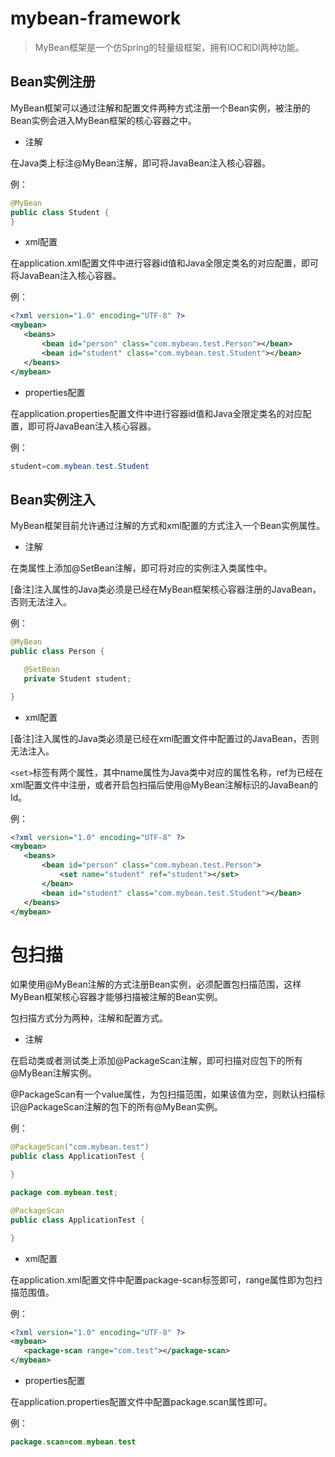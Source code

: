 # mybean-framework

> MyBean框架是一个仿Spring的轻量级框架，拥有IOC和DI两种功能。


## Bean实例注册

MyBean框架可以通过注解和配置文件两种方式注册一个Bean实例，被注册的Bean实例会进入MyBean框架的核心容器之中。

- 注解
 
 在Java类上标注@MyBean注解，即可将JavaBean注入核心容器。
 
  
 例：
 ```java
@MyBean
public class Student {
}
```
- xml配置
 
 在application.xml配置文件中进行容器id值和Java全限定类名的对应配置，即可将JavaBean注入核心容器。
 
 例：
 ```xml
<?xml version="1.0" encoding="UTF-8" ?>
<mybean>
    <beans>
        <bean id="person" class="com.mybean.test.Person"></bean>
        <bean id="student" class="com.mybean.test.Student"></bean>
    </beans>
</mybean>
```
- properties配置
 
 在application.properties配置文件中进行容器id值和Java全限定类名的对应配置，即可将JavaBean注入核心容器。
 
 例：
 ```java
student=com.mybean.test.Student
```


## Bean实例注入

MyBean框架目前允许通过注解的方式和xml配置的方式注入一个Bean实例属性。

- 注解
 
 在类属性上添加@SetBean注解，即可将对应的实例注入类属性中。
 
 [备注]注入属性的Java类必须是已经在MyBean框架核心容器注册的JavaBean，否则无法注入。

 例：
 ```java
@MyBean
public class Person {

    @SetBean
    private Student student;

}
```


- xml配置
 
 [备注]注入属性的Java类必须是已经在xml配置文件中配置过的JavaBean，否则无法注入。
 
 
 `<set>`标签有两个属性，其中name属性为Java类中对应的属性名称，ref为已经在xml配置文件中注册，或者开启包扫描后使用@MyBean注解标识的JavaBean的Id。

 例：
 ```xml
<?xml version="1.0" encoding="UTF-8" ?>
<mybean>
    <beans>
        <bean id="person" class="com.mybean.test.Person">
            <set name="student" ref="student"></set>
        </bean>
        <bean id="student" class="com.mybean.test.Student"></bean>
    </beans>
</mybean>
```

# 包扫描

如果使用@MyBean注解的方式注册Bean实例，必须配置包扫描范围，这样MyBean框架核心容器才能够扫描被注解的Bean实例。

包扫描方式分为两种，注解和配置方式。

- 注解

 在启动类或者测试类上添加@PackageScan注解，即可扫描对应包下的所有@MyBean注解实例。
 
 @PackageScan有一个value属性，为包扫描范围，如果该值为空，则默认扫描标识@PackageScan注解的包下的所有@MyBean实例。
 
 例：
 ```java
@PackageScan("com.mybean.test")
public class ApplicationTest {

}
```

 ```java
package com.mybean.test;

@PackageScan
public class ApplicationTest {

}
```
 - xml配置
 
  
 在application.xml配置文件中配置package-scan标签即可，range属性即为包扫描范围值。
 
 例：
 
 ```xml
<?xml version="1.0" encoding="UTF-8" ?>
<mybean>
    <package-scan range="com.test"></package-scan>
</mybean>
```
 
 - properties配置
 
 在application.properties配置文件中配置package.scan属性即可。
 
 例：
 
 ```java
package.scan=com.mybean.test
```